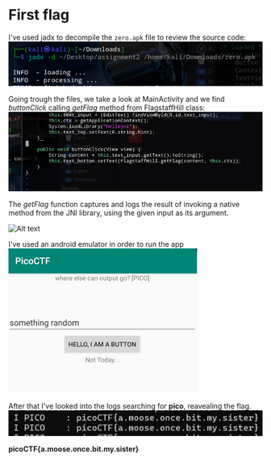  # First flag

I've used jadx to decompile the `zero.apk` file to review the source code:
![Alt text](CH1_image.png)

Going trough the files, we take a look at MainActivity and we find _buttonClick_ calling _getFlag_ method from FlagstaffHill class:
![Alt text](CH1_image1.png)

The _getFlag_ function captures and logs the result of invoking a native method from the JNI library, using the given input as its argument.

![Alt text](CH1_iamge2.png)

I've used an android emulator in order to run the app
![Alt text](CH1_image3.png)

After that I've looked into the logs searching for **pico**, reavealing the flag.
![Alt text](CH1_image4.png)

**picoCTF{a.moose.once.bit.my.sister}**

